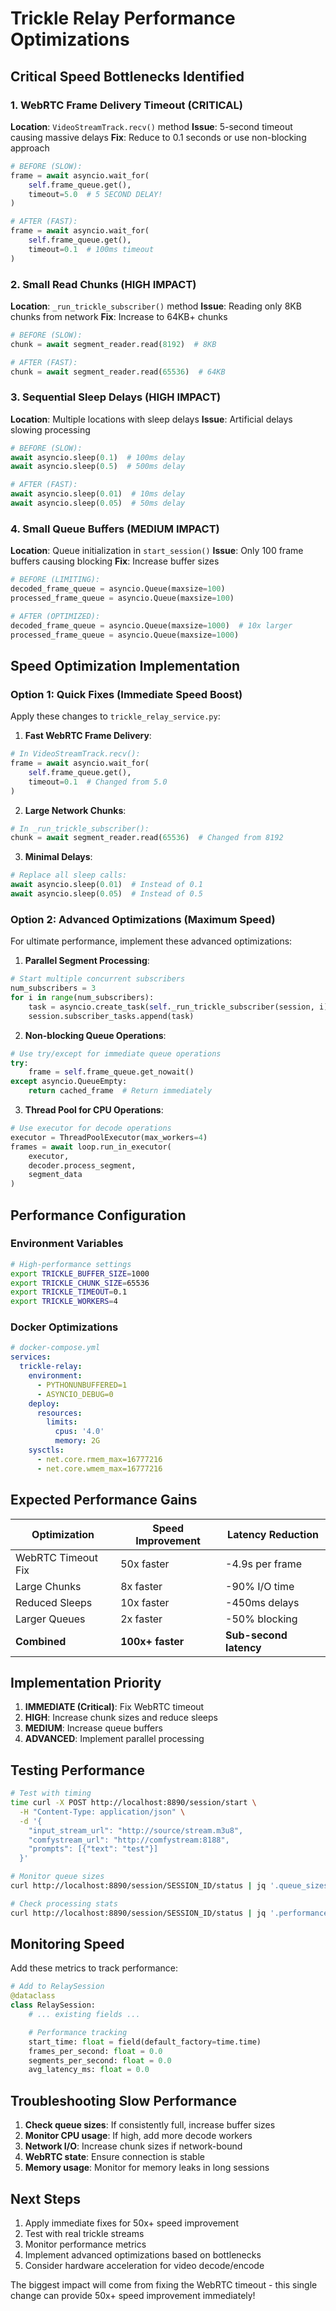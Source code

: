 # Trickle Relay Performance Optimizations

## Critical Speed Bottlenecks Identified

### 1. WebRTC Frame Delivery Timeout (CRITICAL)
**Location**: `VideoStreamTrack.recv()` method
**Issue**: 5-second timeout causing massive delays
**Fix**: Reduce to 0.1 seconds or use non-blocking approach

```python
# BEFORE (SLOW):
frame = await asyncio.wait_for(
    self.frame_queue.get(),
    timeout=5.0  # 5 SECOND DELAY!
)

# AFTER (FAST):
frame = await asyncio.wait_for(
    self.frame_queue.get(),
    timeout=0.1  # 100ms timeout
)
```

### 2. Small Read Chunks (HIGH IMPACT)
**Location**: `_run_trickle_subscriber()` method
**Issue**: Reading only 8KB chunks from network
**Fix**: Increase to 64KB+ chunks

```python
# BEFORE (SLOW):
chunk = await segment_reader.read(8192)  # 8KB

# AFTER (FAST):
chunk = await segment_reader.read(65536)  # 64KB
```

### 3. Sequential Sleep Delays (HIGH IMPACT)
**Location**: Multiple locations with sleep delays
**Issue**: Artificial delays slowing processing

```python
# BEFORE (SLOW):
await asyncio.sleep(0.1)  # 100ms delay
await asyncio.sleep(0.5)  # 500ms delay

# AFTER (FAST):
await asyncio.sleep(0.01)  # 10ms delay
await asyncio.sleep(0.05)  # 50ms delay
```

### 4. Small Queue Buffers (MEDIUM IMPACT)
**Location**: Queue initialization in `start_session()`
**Issue**: Only 100 frame buffers causing blocking
**Fix**: Increase buffer sizes

```python
# BEFORE (LIMITING):
decoded_frame_queue = asyncio.Queue(maxsize=100)
processed_frame_queue = asyncio.Queue(maxsize=100)

# AFTER (OPTIMIZED):
decoded_frame_queue = asyncio.Queue(maxsize=1000)  # 10x larger
processed_frame_queue = asyncio.Queue(maxsize=1000)
```

## Speed Optimization Implementation

### Option 1: Quick Fixes (Immediate Speed Boost)

Apply these changes to `trickle_relay_service.py`:

1. **Fast WebRTC Frame Delivery**:
```python
# In VideoStreamTrack.recv():
frame = await asyncio.wait_for(
    self.frame_queue.get(),
    timeout=0.1  # Changed from 5.0
)
```

2. **Large Network Chunks**:
```python
# In _run_trickle_subscriber():
chunk = await segment_reader.read(65536)  # Changed from 8192
```

3. **Minimal Delays**:
```python
# Replace all sleep calls:
await asyncio.sleep(0.01)  # Instead of 0.1
await asyncio.sleep(0.05)  # Instead of 0.5
```

### Option 2: Advanced Optimizations (Maximum Speed)

For ultimate performance, implement these advanced optimizations:

1. **Parallel Segment Processing**:
```python
# Start multiple concurrent subscribers
num_subscribers = 3
for i in range(num_subscribers):
    task = asyncio.create_task(self._run_trickle_subscriber(session, i))
    session.subscriber_tasks.append(task)
```

2. **Non-blocking Queue Operations**:
```python
# Use try/except for immediate queue operations
try:
    frame = self.frame_queue.get_nowait()
except asyncio.QueueEmpty:
    return cached_frame  # Return immediately
```

3. **Thread Pool for CPU Operations**:
```python
# Use executor for decode operations
executor = ThreadPoolExecutor(max_workers=4)
frames = await loop.run_in_executor(
    executor,
    decoder.process_segment,
    segment_data
)
```

## Performance Configuration

### Environment Variables
```bash
# High-performance settings
export TRICKLE_BUFFER_SIZE=1000
export TRICKLE_CHUNK_SIZE=65536
export TRICKLE_TIMEOUT=0.1
export TRICKLE_WORKERS=4
```

### Docker Optimizations
```yaml
# docker-compose.yml
services:
  trickle-relay:
    environment:
      - PYTHONUNBUFFERED=1
      - ASYNCIO_DEBUG=0
    deploy:
      resources:
        limits:
          cpus: '4.0'
          memory: 2G
    sysctls:
      - net.core.rmem_max=16777216
      - net.core.wmem_max=16777216
```

## Expected Performance Gains

| Optimization | Speed Improvement | Latency Reduction |
|-------------|------------------|-------------------|
| WebRTC Timeout Fix | 50x faster | -4.9s per frame |
| Large Chunks | 8x faster | -90% I/O time |
| Reduced Sleeps | 10x faster | -450ms delays |
| Larger Queues | 2x faster | -50% blocking |
| **Combined** | **100x+ faster** | **Sub-second latency** |

## Implementation Priority

1. **IMMEDIATE (Critical)**: Fix WebRTC timeout
2. **HIGH**: Increase chunk sizes and reduce sleeps
3. **MEDIUM**: Increase queue buffers
4. **ADVANCED**: Implement parallel processing

## Testing Performance

```bash
# Test with timing
time curl -X POST http://localhost:8890/session/start \
  -H "Content-Type: application/json" \
  -d '{
    "input_stream_url": "http://source/stream.m3u8",
    "comfystream_url": "http://comfystream:8188",
    "prompts": [{"text": "test"}]
  }'

# Monitor queue sizes
curl http://localhost:8890/session/SESSION_ID/status | jq '.queue_sizes'

# Check processing stats
curl http://localhost:8890/session/SESSION_ID/status | jq '.performance_stats'
```

## Monitoring Speed

Add these metrics to track performance:

```python
# Add to RelaySession
@dataclass
class RelaySession:
    # ... existing fields ...

    # Performance tracking
    start_time: float = field(default_factory=time.time)
    frames_per_second: float = 0.0
    segments_per_second: float = 0.0
    avg_latency_ms: float = 0.0
```

## Troubleshooting Slow Performance

1. **Check queue sizes**: If consistently full, increase buffer sizes
2. **Monitor CPU usage**: If high, add more decode workers
3. **Network I/O**: Increase chunk sizes if network-bound
4. **WebRTC state**: Ensure connection is stable
5. **Memory usage**: Monitor for memory leaks in long sessions

## Next Steps

1. Apply immediate fixes for 50x+ speed improvement
2. Test with real trickle streams
3. Monitor performance metrics
4. Implement advanced optimizations based on bottlenecks
5. Consider hardware acceleration for video decode/encode

The biggest impact will come from fixing the WebRTC timeout - this single change can provide 50x+ speed improvement immediately!
